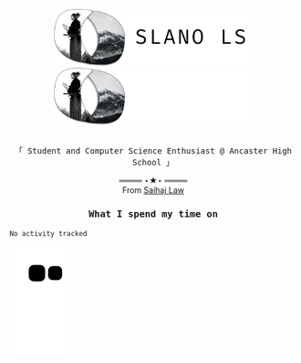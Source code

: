 <p align="center">
<a href="https://amplication.com/#gh-light-mode-only">
<img width="350" height = "100" src="https://github.com/slano-ls/slano-ls/blob/main/Group%204.png#gh-light-mode-only">
</a>
<a href="https://amplication.com/#gh-dark-mode-only">
<img width="350" height = "100" src="https://github.com/slano-ls/slano-ls/blob/main/Group%203.png#gh-dark-mode-only">
</a>
</p>

<p align="center"><br>
  <samp>
    「 Student and Computer Science Enthusiast @ Ancaster High School </b> 」<br>
  </samp>
</p>

  <p align="center">
    ════ ⋆★⋆ ════<br>
    From <a href="">Saihaj Law</a>
  
  </p>
  
</samp>

<h3 align="center"><samp>What I spend my time on</samp></h3>
<p align="center">
<!--START_SECTION:waka-->

```text
No activity tracked
```

<!--END_SECTION:waka-->
</p>


![Snake animation](https://github.com/slano-ls/slano-ls/blob/output/github-contribution-grid-snake.svg)
